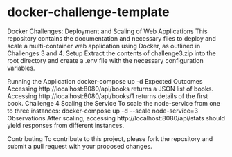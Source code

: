 # docker-challenge-template
Docker Challenges: Deployment and Scaling of Web Applications
This repository contains the documentation and necessary files to deploy and scale a multi-container web application using Docker, as outlined in Challenges 3 and 4.
Setup
Extract the contents of challenge3.zip into the root directory and create a .env file with the necessary configuration variables.

Running the Application
docker-compose up -d
Expected Outcomes
Accessing http://localhost:8080/api/books returns a JSON list of books.
Accessing http://localhost:8080/api/books/1 returns details of the first book.
Challenge 4
Scaling the Service
To scale the node-service from one to three instances:
docker-compose up -d --scale node-service=3
Observations
After scaling, accessing http://localhost:8080/api/stats should yield responses from different instances.

Contributing
To contribute to this project, please fork the repository and submit a pull request with your proposed changes.
